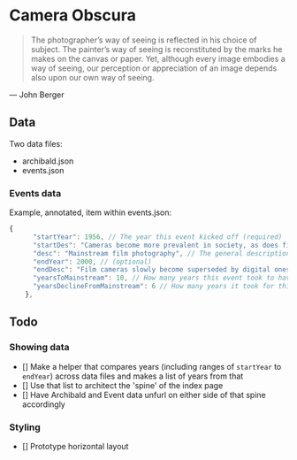 # Camera Obscura

> The photographer’s way of seeing is reflected in his choice of subject. The painter’s way of seeing is reconstituted by the marks he makes on the canvas or paper. Yet, although every image embodies a way of seeing, our perception or appreciation of an image depends also upon our own way of seeing.

— John Berger

## Data

Two data files:

- archibald.json
- events.json

### Events data

Example, annotated, item within events.json:

```js
{
      "startYear": 1956, // The year this event kicked off (required)
      "startDes": "Cameras become more prevalent in society, as does film development", // (required only if `startYear` is set)
      "desc": "Mainstream film photography", // The general description of this event (required)
      "endYear": 2000, // (optional)
      "endDesc": "Film cameras slowly become superseded by digital ones", // (optional)
      "yearsToMainstream": 10, // How many years this event took to have an affect on society (required only if 'startDesc' is set)
      "yearsDeclineFromMainstream": 6 // How many years it took for this event to have its effects diminished or superseded (required only if 'endDesc' is set)
    },
```

## Todo

### Showing data

- [] Make a helper that compares years (including ranges of `startYear` to `endYear`) across data files and makes a list of years from that
- [] Use that list to architect the 'spine' of the index page
- [] Have Archibald and Event data unfurl on either side of that spine accordingly

### Styling

- [] Prototype horizontal layout
